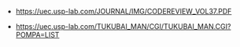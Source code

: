- https://uec.usp-lab.com/JOURNAL/IMG/CODEREVIEW_VOL37.PDF

- https://uec.usp-lab.com/TUKUBAI_MAN/CGI/TUKUBAI_MAN.CGI?POMPA=LIST
